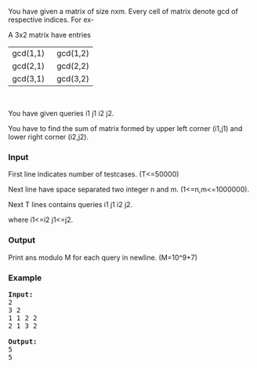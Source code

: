 <p>You have given a matrix of size nxm. Every cell of matrix denote gcd of respective indices. For ex-</p>
<p>A 3x2 matrix have entries</p>

<table border="0">
<tbody>
<tr>
<td>gcd(1,1)&nbsp;</td>
<td>&nbsp;gcd(1,2)</td>
</tr>
<tr>
<td>gcd(2,1)</td>
<td>&nbsp;gcd(2,2)</td>
</tr>
<tr>
<td>gcd(3,1)</td>
<td>&nbsp;gcd(3,2)</td>
</tr>
</tbody>
</table>

<p>&nbsp;</p>
<p>You have given queries i1 j1 i2 j2.</p>
<p>You have to find the sum of matrix formed by upper left corner (i1,j1) and lower right corner (i2,j2).</p>

<h3>Input</h3>
<p>First line indicates number of testcases. (T&lt;=50000)</p>
<p>Next line have space separated two integer n and m. (1&lt;=n,m&lt;=1000000).</p>
<p>Next T lines contains queries i1 j1 i2 j2.&nbsp;</p>
<p>where i1&lt;=i2 j1&lt;=j2.</p>

<h3>Output</h3>
<p>Print ans modulo M for each query in newline. (M=10^9+7)</p>
<h3>Example</h3>

<pre><strong>Input:</strong>
2
3 2
1 1 2 2
2 1 3 2

<strong>Output:</strong>
5
5</pre>